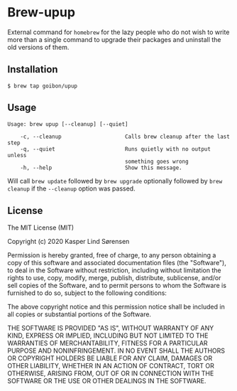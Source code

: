 # Brew-upup

External command for `homebrew` for the lazy people who do not wish to write more than a single command to upgrade their packages and uninstall the old versions of them.

## Installation

`$ brew tap goibon/upup`

## Usage

```
Usage: brew upup [--cleanup] [--quiet]

    -c, --cleanup                    Calls brew cleanup after the last step
    -q, --quiet                      Runs quietly with no output unless
                                     something goes wrong
    -h, --help                       Show this message.
```

Will call `brew update` followed by `brew upgrade` optionally followed by `brew cleanup` if the `--cleanup` option was passed.

## License

The MIT License (MIT)

Copyright (c) 2020 Kasper Lind Sørensen

Permission is hereby granted, free of charge, to any person obtaining a copy
of this software and associated documentation files (the "Software"), to deal
in the Software without restriction, including without limitation the rights
to use, copy, modify, merge, publish, distribute, sublicense, and/or sell
copies of the Software, and to permit persons to whom the Software is
furnished to do so, subject to the following conditions:

The above copyright notice and this permission notice shall be included in all
copies or substantial portions of the Software.

THE SOFTWARE IS PROVIDED "AS IS", WITHOUT WARRANTY OF ANY KIND, EXPRESS OR
IMPLIED, INCLUDING BUT NOT LIMITED TO THE WARRANTIES OF MERCHANTABILITY,
FITNESS FOR A PARTICULAR PURPOSE AND NONINFRINGEMENT. IN NO EVENT SHALL THE
AUTHORS OR COPYRIGHT HOLDERS BE LIABLE FOR ANY CLAIM, DAMAGES OR OTHER
LIABILITY, WHETHER IN AN ACTION OF CONTRACT, TORT OR OTHERWISE, ARISING FROM,
OUT OF OR IN CONNECTION WITH THE SOFTWARE OR THE USE OR OTHER DEALINGS IN THE
SOFTWARE.
